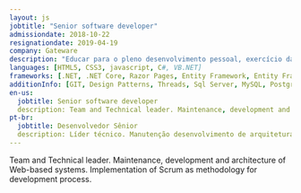 ```yaml
---
layout: js
jobtitle: "Senior software developer"
admissiondate: 2018-10-22
resignationdate: 2019-04-19
company: Gateware
description: "Educar para o pleno desenvolvimento pessoal, exercício da cidadania e formação para o trabalho, oferecendo às crianças, jovens e adultos as condições necessárias à construção e aplicação do conhecimento em benefício da sociedade."
languages: [HTML5, CSS3, javascript, C#, VB.NET]
frameworks: [.NET, .NET Core, Razor Pages, Entity Framework, Entity Framework Core, Bootstrap]
additionInfo: [GIT, Design Patterns, Threads, Sql Server, MySQL, PostgreSQL, message queues, unit and functional testing]
en-us:
  jobtitle: Senior software developer
  description: Team and Technical leader. Maintenance, development and architecture of Web-based systems. Implementation of Scrum as methodology for development process.
pt-br:
  jobtitle: Desenvolvedor Sênior
  description: Líder técnico. Manutenção desenvolvimento de arquiteturas basedas na web. Implementação do Scrum como metodologia para o processo de desenvolvimento
---
```


Team and Technical leader.
Maintenance, development and architecture of Web-based systems.
Implementation of Scrum as methodology for development process.